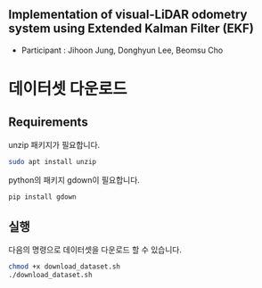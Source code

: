 ## Implementation of visual-LiDAR odometry system using Extended Kalman Filter (EKF)

- Participant : Jihoon Jung, Donghyun Lee, Beomsu Cho

# 데이터셋 다운로드

## Requirements

unzip 패키지가 필요합니다.

```bash
sudo apt install unzip
```

python의 패키지 gdown이 필요합니다.

```bash
pip install gdown
```

## 실행

다음의 명령으로 데이터셋을 다운로드 할 수 있습니다.

```bash
chmod +x download_dataset.sh
./download_dataset.sh
```
